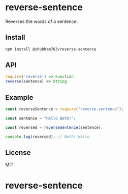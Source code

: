 # reverse-sentence

Reverses the words of a sentence.

## Install

```sh
npm install @shubham763/reverse-sentence
```

## API

```js
require('reverse') => Function
reverse(sentence) => String
```

## Example

```js
const reverseSentence = require("reverse-sentence");

const sentence = "Hello Beth!";

const reversed = reverseSentence(sentence);

console.log(reversed); // Beth! Hello
```

## License

MIT

# reverse-sentence
